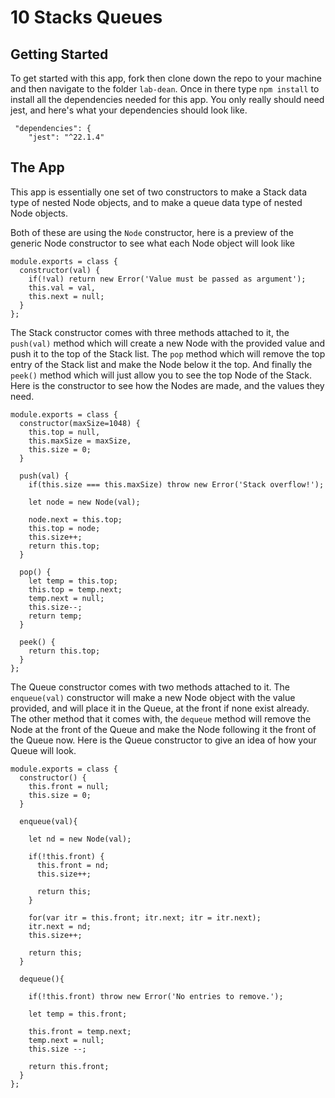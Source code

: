 # 10 Stacks Queues

## Getting Started

To get started with this app, fork then clone down the repo to your machine and then navigate to the folder ```lab-dean```. Once in there type ```npm install``` to install all the dependencies needed for this app. You only really should need jest, and here's what your dependencies should look like.

```
 "dependencies": {
    "jest": "^22.1.4"
```

## The App

This app is essentially one set of two constructors to make a Stack data type of nested Node objects, and to make a queue data type of nested Node objects. 

Both of these are using the ```Node``` constructor, here is a preview of the generic Node constructor to see what each Node object will look like

```
module.exports = class {
  constructor(val) {
    if(!val) return new Error('Value must be passed as argument');
    this.val = val,
    this.next = null;
  }
};
```

The Stack constructor comes with three methods attached to it, the ```push(val)``` method which will create a new Node with the provided value and push it to the top of the Stack list. The ```pop``` method which will remove the top entry of the Stack list and make the Node below it the top. And finally the ```peek()``` method which will just allow you to see the top Node of the Stack. Here is the constructor to see how the Nodes are made, and the values they need. 

```
module.exports = class {
  constructor(maxSize=1048) {
    this.top = null,
    this.maxSize = maxSize,
    this.size = 0;
  }

  push(val) {
    if(this.size === this.maxSize) throw new Error('Stack overflow!');

    let node = new Node(val);

    node.next = this.top;
    this.top = node;
    this.size++;
    return this.top;
  }

  pop() {
    let temp = this.top;
    this.top = temp.next;
    temp.next = null;
    this.size--;
    return temp;
  }

  peek() {
    return this.top;
  }
};
```

The Queue constructor comes with two methods attached to it. The ```enqueue(val)``` constructor will make a new Node object with the value provided, and will place it in the Queue, at the front if none exist already. The other method that it comes with, the ```dequeue``` method will remove the Node at the front of the Queue and make the Node following it the front of the Queue now. Here is the Queue constructor to give an idea of how your Queue will look.

```
module.exports = class {
  constructor() {
    this.front = null;
    this.size = 0;
  }

  enqueue(val){

    let nd = new Node(val);

    if(!this.front) {
      this.front = nd;
      this.size++;

      return this;
    }

    for(var itr = this.front; itr.next; itr = itr.next);
    itr.next = nd;
    this.size++;

    return this;
  }

  dequeue(){
   
    if(!this.front) throw new Error('No entries to remove.');
   
    let temp = this.front;
   
    this.front = temp.next;
    temp.next = null;
    this.size --;
   
    return this.front;
  }
};
```
